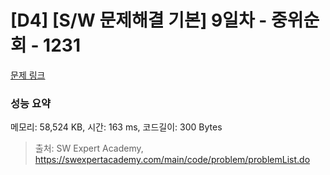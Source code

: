 # [D4] [S/W 문제해결 기본] 9일차 - 중위순회 - 1231 

[문제 링크](https://swexpertacademy.com/main/code/problem/problemDetail.do?contestProbId=AV140YnqAIECFAYD) 

### 성능 요약

메모리: 58,524 KB, 시간: 163 ms, 코드길이: 300 Bytes



> 출처: SW Expert Academy, https://swexpertacademy.com/main/code/problem/problemList.do